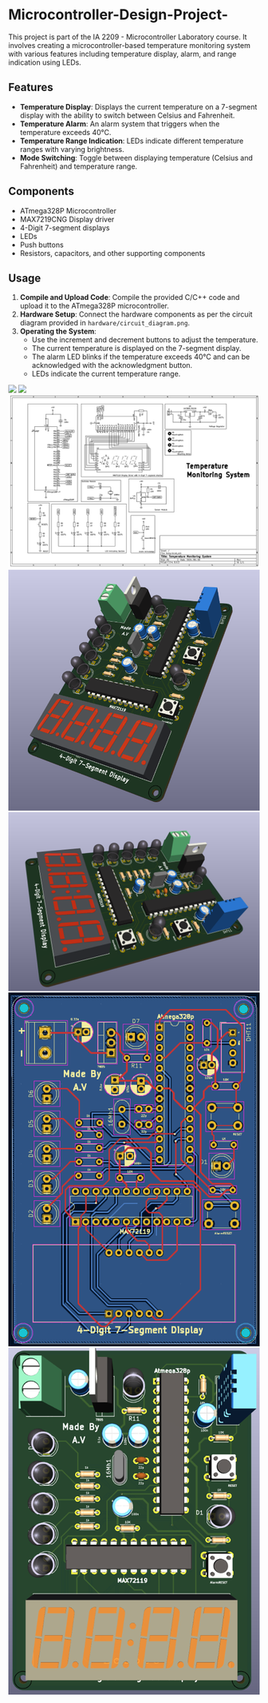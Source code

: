 # Microcontroller-Design-Project-

This project is part of the IA 2209 - Microcontroller Laboratory course. 
It involves creating a microcontroller-based temperature monitoring system with various features including temperature display, alarm, and range indication using LEDs.

## Features

- **Temperature Display**: Displays the current temperature on a 7-segment display with the ability to switch between Celsius and Fahrenheit.
- **Temperature Alarm**: An alarm system that triggers when the temperature exceeds 40°C.
- **Temperature Range Indication**: LEDs indicate different temperature ranges with varying brightness.
- **Mode Switching**: Toggle between displaying temperature (Celsius and Fahrenheit) and temperature range.

## Components

- ATmega328P Microcontroller
- MAX7219CNG Display driver
- 4-Digit 7-segment displays
- LEDs
- Push buttons
- Resistors, capacitors, and other supporting components

## Usage

1. **Compile and Upload Code**: Compile the provided C/C++ code and upload it to the ATmega328P microcontroller.
2. **Hardware Setup**: Connect the hardware components as per the circuit diagram provided in `hardware/circuit_diagram.png`.
3. **Operating the System**:
   - Use the increment and decrement buttons to adjust the temperature.
   - The current temperature is displayed on the 7-segment display.
   - The alarm LED blinks if the temperature exceeds 40°C and can be acknowledged with the acknowledgment button.
   - LEDs indicate the current temperature range.
<img src="hardware simulation/1717617684600.jpg">   
<img src="hardware simulation/1717617684541.jpg">
<img src="hardware simulation/schematic.png">
<img src="hardware simulation/1.png">
<img src="hardware simulation/2.png">
<img src="hardware simulation/5.png">
<img src="hardware simulation/4.png">